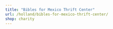 ```yaml
---
title: "Bibles for Mexico Thrift Center"
url: /holland/bibles-for-mexico-thrift-center/
shop: charity
---
```

